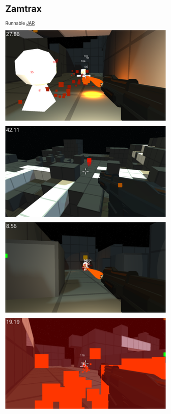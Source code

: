 # Zamtrax

Runnable [JAR](https://drive.google.com/open?id=0B5dN6w6eVDL5TGlQdmt1d0ZFdWM)

![alt text](docs/1.png)

![alt text](docs/2.png)

![alt text](docs/3.png)

![alt text](docs/4.png)
